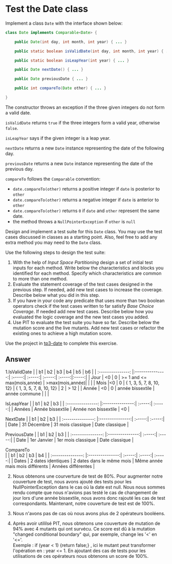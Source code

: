 # Test the Date class

Implement a class `Date` with the interface shown below:

```java
class Date implements Comparable<Date> {

    public Date(int day, int month, int year) { ... }

    public static boolean isValidDate(int day, int month, int year) { ... }

    public static boolean isLeapYear(int year) { ... }

    public Date nextDate() { ... }

    public Date previousDate { ... }

    public int compareTo(Date other) { ... }

}
```

The constructor throws an exception if the three given integers do not form a valid date.

`isValidDate` returns `true` if the three integers form a valid year, otherwise `false`.

`isLeapYear` says if the given integer is a leap year.

`nextDate` returns a new `Date` instance representing the date of the following day.

`previousDate` returns a new `Date` instance representing the date of the previous day.

`compareTo` follows the `Comparable` convention:

* `date.compareTo(other)` returns a positive integer if `date` is posterior to `other`
* `date.compareTo(other)` returns a negative integer if `date` is anterior to `other`
* `date.compareTo(other)` returns `0` if `date` and `other` represent the same date.
* the method throws a `NullPointerException` if `other` is `null` 

Design and implement a test suite for this `Date` class.
You may use the test cases discussed in classes as a starting point. 
Also, feel free to add any extra method you may need to the `Date` class.


Use the following steps to design the test suite:

1. With the help of *Input Space Partitioning* design a set of initial test inputs for each method. Write below the characteristics and blocks you identified for each method. Specify which characteristics are common to more than one method.
2. Evaluate the statement coverage of the test cases designed in the previous step. If needed, add new test cases to increase the coverage. Describe below what you did in this step.
3. If you have in your code any predicate that uses more than two boolean operators check if the test cases written to far satisfy *Base Choice Coverage*. If needed add new test cases. Describe below how you evaluated the logic coverage and the new test cases you added.
4. Use PIT to evaluate the test suite you have so far. Describe below the mutation score and the live mutants. Add new test cases or refactor the existing ones to achieve a high mutation score.

Use the project in [tp3-date](../code/tp3-date) to complete this exercise.

## Answer

1.IsValidDate
|   | b1 | b2 | b3 | b4 | b5 | b6 |
| :---------------: |:---------------:| :-----:| :-----:| :-----:| :-----:|:-----:|
| Jour  |   <0 |  0 | >= 1 and <= max(mois,année) | >max(mois,année)| | |
| Mois |<0 |  0  |   { 1, 3, 5, 7, 8, 10, 12}  | { 1, 3, 5, 7, 8, 10, 12} | 2 | > 12 |
| Année  | <0 |  0  |   année bissextile  | année commune |  |  |
  
IsLeapYear
|   | b1  | b2 | b3 |
| :---------------: |:---------------:| :-----:| :-----:|
| Années   |   Année bissextile       |  Année non bissextile |  <0 |
  
  NextDate
|   | b1          | b2 | b3 |
| :---------------: |:---------------:| :-----:| :-----:|
| Date |   31 Décembre      |  31 mois classique  | Date classique |
  
  PreviousDate
|   | b1          | b2 | b3 |
| :---------------: |:---------------:| :-----:| :-----:|
| Date |   1er Janvier      |  1er mois classique  | Date classique |
  
  CompareTo  
|  | b1 | b2 | b3  | b4 |
| :---------------: |:---------------:| :-----:| :-----:|  :-----:|
| Dates | 2 dates identiques | 2 dates dans le même mois | Même année mais mois différents | Années différentes |
  
  
2. Nous obtenons une courverture de test de 80%. Pour augmenter notre couverture de test, nous avons ajouté des tests pour les NullPointerException dans le cas où la date est null. Nous nous sommes rendu compte que nous n'avions pas testé le cas de changement de jour lors d'une année bissextile, nous avons donc rajouté les cas de test correspondants. Maintenant, notre couverture de test est de 100%.

3. Nous n'avons pas de cas où nous avons plus de 2 opérateurs booléens.  
  
4. Après avoir utililsé PIT, nous obtenons une couverture de mutation de 94% avec 4 mutants qui ont survécu. Ce score est dû à la mutation "changed conditional boundary" qui, par exemple, change les '<' en '<='.  
Exemple : if (year < 1) {return false;} , ici le mutant peut transformer l'opération en : year <= 1.
En ajoutant des cas de tests pour les utilisations de ces opérateurs nous obtenons un score de 100%.


